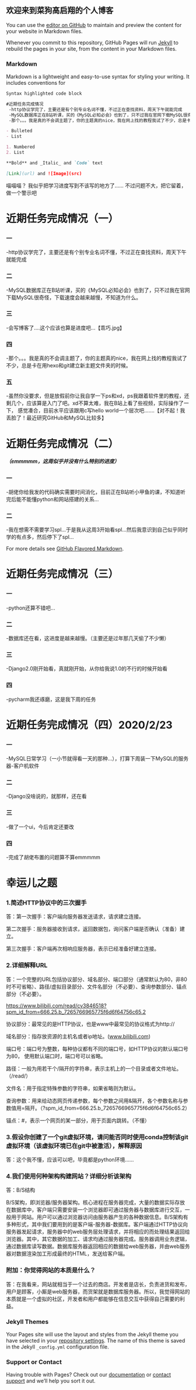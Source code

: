 ## 欢迎来到菜狗高启翔的个人博客

You can use the [editor on GitHub](https://github.com/xiang-axiang/xiang-axiang.github.io/edit/master/index.md) to maintain and preview the content for your website in Markdown files.

Whenever you commit to this repository, GitHub Pages will run [Jekyll](https://jekyllrb.com/) to rebuild the pages in your site, from the content in your Markdown files.

### Markdown

Markdown is a lightweight and easy-to-use syntax for styling your writing. It includes conventions for

```markdown
Syntax highlighted code block

#近期任务完成情况
 -http协议学完了，主要还是有个别专业名词不懂，不过正在查找资料，周天下午就能完成
 -MySQL数据库正在B站听课，买的《MySQL必知必会》也到了，只不过我在官网下载MySQL很奇怪，下载速度会越来越慢，不知道为什么。
 -那个。。。我是真的不会调主题了，你的主题真的nice，我在网上找的教程我试了不少，总是卡在用hexo和git建立新主题文件夹的时候。

- Bulleted
- List

1. Numbered
2. List

**Bold** and _Italic_ and `Code` text

[Link](url) and ![Image](src)
```
喵喵喵？
我似乎把学习进度写到不该写的地方了......
不过问题不大，把它留着，做一个警示吧

# 近期任务完成情况（一）
### 一
 -http协议学完了，主要还是有个别专业名词不懂，不过正在查找资料，周天下午就能完成
### 二
 -MySQL数据库正在B站听课，买的《MySQL必知必会》也到了，只不过我在官网下载MySQL很奇怪，下载速度会越来越慢，不知道为什么。
### 三
 -会写博客了....这个应该也算是进度吧...【乖巧.jpg】
### 四
 -那个。。。我是真的不会调主题了，你的主题真的nice，我在网上找的教程我试了不少，总是卡在用hexo和git建立新主题文件夹的时候。
### 五
 -虽然你没要求，但是放假前你让我自学一下ps和xd，ps我跟着软件里的教程，还剩几个，应该算是入门了吧。xd不算太难，我在B站上看了些视频，实际操作了一下，
感觉凑合，目前水平应该跟用c写hello world一个层次吧.......【对不起！我丢脸了！最近研究GitHub和MySQL比较多】

# 近期任务完成情况（二）
##### （emmmmm，这周似乎并没有什么特别的进度）
### 一
 -胡佬你给我发的代码确实需要时间消化，目前正在B站听小甲鱼的课，不知道听完后能不能懂python和网站搭建的关系...
### 二
 -我在想需不需要学习spl...于是我从这周3开始看spl...然后我意识到自己似乎同时学的有点多，然后停下了spl...

For more details see [GitHub Flavored Markdown](https://guides.github.com/features/mastering-markdown/).

# 近期任务完成情况（三）
### 一
 -python还算不错吧...
### 二
 -数据库还在看，这进度是越来越慢。（主要还是过年那几天偷了不少懒）
### 三
 -Django2.0刚开始看，真就刚开始，从你给我说1.0的不行的时候开始看
### 四
 -pycharm我还琢磨，这是我下周的任务

# 近期任务完成情况（四）2020/2/23
### 一
 -MySQL日常学习（一小节就得看一天的那种...），打算下周装一下MySQL的服务器-客户机软件
### 二
 -Django没啥说的，就那样，还在看
### 三
 -做了一个ui，今后肯定还要改
### 四
 -完成了胡佬布置的问题算不算emmmmm

# 幸运儿之题
### 1.简述HTTP协议中的三次握手
答：第一次握手：客户端向服务器发送请求，请求建立连接。
    
   第二次握手：服务器接收到请求，返回数据包，询问客户端是否确认（准备）建立。
    
   第三次握手：客户端再次相响应服务器，表示已经准备好建立连接。

### 2.详细解释URL

答：一个完整的URL包括协议部分、域名部分、端口部分（通常默认为80，非80时不可省略）、路径/虚拟目录部分、文件名部分（不必要）、查询参数部分、锚点部分（不必要）。

https://www.bilibili.com/read/cv3846518?spm_id_from=666.25.b_7265766965775f6d6f64756c65.2

协议部分：最常见的是HTTP协议，也是www中最常见的协议格式为http://

域名部分：指存放资源的主机名或者ip地址。(www.bilibili.com)

端口号：端口号为整数，每种协议都有不同的端口号，如HTTP协议的默认端口号为80， 使用默认端口时，端口号可以省略。

路径：一般为用若干个/隔开的字符串，表示主机上的一个目录或者文件地址。（/read/）

文件名：用于指定特殊参数的字符串，如果省略则为默认。

查询参数：用来给动态网页传递参数，每个参数之间用&隔开，各个参数名称与参数值用=隔开。（?spm_id_from=666.25.b_7265766965775f6d6f64756c65.2）

锚点：#，表示一个网页的某一部分，用于页面内跳转。（不懂）

### 3.假设你创建了一个git虚拟环境，请问能否同时使用conda控制该git虚拟环境（该虚拟环境已在git中被激活），解释原因

答：这个我不懂，应该可以吧，毕竟都是python环境……

### 4.我们使用何种架构构建网站？详细分析该架构

答：B/S结构

B/S架构，即浏览器/服务器架构。核心进程在服务器完成，大量的数据实际存放在数据库中，客户端只需要安装一个浏览器即可通过服务器与数据库进行交互，一般用于网站。用户可以通过浏览器访问由服务器产生的各种数据信息。B/S架构有多种形式，其中我们要用到的是客户端-服务器-数据库。客户端通过HTTP协议向服务器发起请求，服务器中的web服务层处理请求，并将相应的而处理结果返回给浏览器。其中，其它数据的加工、请求均通过服务器完成。服务器调用业务逻辑，通过数据库读写数据。数据库服务器返回相应的数据给web服务器，并由web服务器对数据渲染加工形成最终的HTML，发送给客户端。

### 附加：你觉得网站的本质是什么？
   答：在我看来，网站就相当于一个过去的商店。开发者是店长，负责进货和发布，用户是顾客，小厮是web服务器，而货架就是数据库服务器。所以，我觉得网站的本质就是一个虚拟的社区，开发者和用户都能够在信息交互中获得自己需要的利益。


### Jekyll Themes

Your Pages site will use the layout and styles from the Jekyll theme you have selected in your [repository settings](https://github.com/xiang-axiang/xiang-axiang.github.io/settings). The name of this theme is saved in the Jekyll `_config.yml` configuration file.

### Support or Contact

Having trouble with Pages? Check out our [documentation](https://help.github.com/categories/github-pages-basics/) or [contact support](https://github.com/contact) and we’ll help you sort it out.
